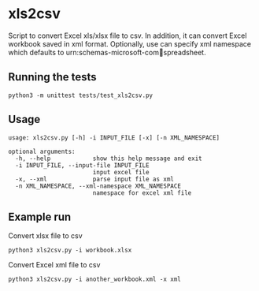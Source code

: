 # xls2csv

Script to convert Excel xls/xlsx file to csv. In addition, it can convert
Excel workbook saved in xml format. Optionally, use can specify xml namespace 
which defaults to urn:schemas-microsoft-com:office:spreadsheet. 

## Running the tests

```
python3 -m unittest tests/test_xls2csv.py
```

## Usage

```
usage: xls2csv.py [-h] -i INPUT_FILE [-x] [-n XML_NAMESPACE]

optional arguments:
  -h, --help            show this help message and exit
  -i INPUT_FILE, --input-file INPUT_FILE
                        input excel file
  -x, --xml             parse input file as xml
  -n XML_NAMESPACE, --xml-namespace XML_NAMESPACE
                        namespace for excel xml file
```

## Example run

Convert xlsx file to csv

```
python3 xls2csv.py -i workbook.xlsx
```

Convert Excel xml file to csv

```
python3 xls2csv.py -i another_workbook.xml -x xml
```
